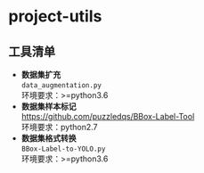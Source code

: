 # project-utils

## 工具清单
- **数据集扩充**  
  ```data_augmentation.py```  
  环境要求：>=python3.6
- **数据集样本标记**  
  https://github.com/puzzledqs/BBox-Label-Tool  
  环境要求：python2.7  
- **数据集格式转换**  
  ```BBox-Label-to-YOLO.py```  
  环境要求：>=python3.6
